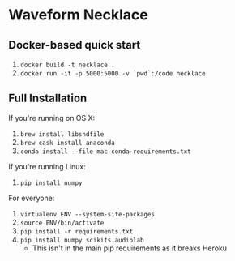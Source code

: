 Waveform Necklace
=================

Docker-based quick start
------------------------

1. `docker build -t necklace .`
2. ``docker run -it -p 5000:5000 -v `pwd`:/code necklace``

Full Installation
-----------------
If you're running on OS X:

1. `brew install libsndfile`
2. `brew cask install anaconda`
3. `conda install --file mac-conda-requirements.txt`

If you're running Linux:

1. `pip install numpy`

For everyone:

1. `virtualenv ENV --system-site-packages`
2. `source ENV/bin/activate`
3. `pip install -r requirements.txt`
4. `pip install numpy scikits.audiolab`
    * This isn't in the main pip requirements as it breaks Heroku
